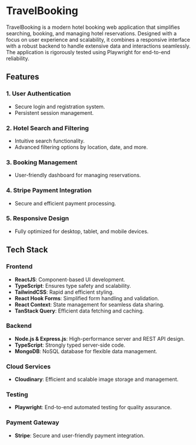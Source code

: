 # TravelBooking

TravelBooking is a modern hotel booking web application that simplifies searching, booking, and managing hotel reservations. Designed with a focus on user experience and scalability, it combines a responsive interface with a robust backend to handle extensive data and interactions seamlessly. The application is rigorously tested using Playwright for end-to-end reliability.

## Features

### 1. **User Authentication**

- Secure login and registration system.
- Persistent session management.

### 2. **Hotel Search and Filtering**

- Intuitive search functionality.
- Advanced filtering options by location, date, and more.

### 3. **Booking Management**

- User-friendly dashboard for managing reservations.

### 4. **Stripe Payment Integration**

- Secure and efficient payment processing.

### 5. **Responsive Design**

- Fully optimized for desktop, tablet, and mobile devices.

## Tech Stack

### **Frontend**

- **ReactJS**: Component-based UI development.
- **TypeScript**: Ensures type safety and scalability.
- **TailwindCSS**: Rapid and efficient styling.
- **React Hook Forms**: Simplified form handling and validation.
- **React Context**: State management for seamless data sharing.
- **TanStack Query**: Efficient data fetching and caching.

### **Backend**

- **Node.js & Express.js**: High-performance server and REST API design.
- **TypeScript**: Strongly typed server-side code.
- **MongoDB**: NoSQL database for flexible data management.

### **Cloud Services**

- **Cloudinary**: Efficient and scalable image storage and management.

### **Testing**

- **Playwright**: End-to-end automated testing for quality assurance.

### **Payment Gateway**

- **Stripe**: Secure and user-friendly payment integration.
